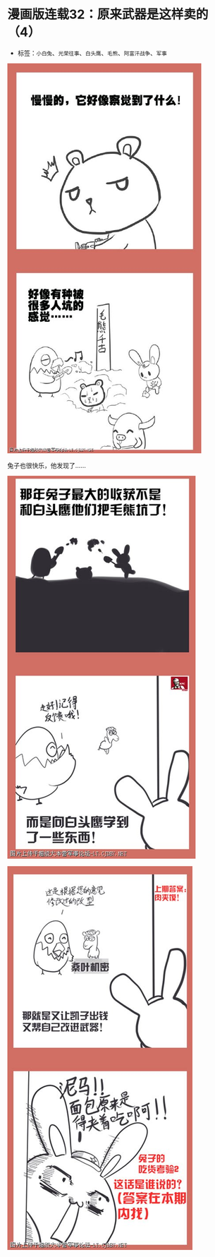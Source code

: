 # 漫画版连载32：原来武器是这样卖的（4）

* 标签：`小白兔`、`光荣往事`、`白头鹰`、`毛熊`、`阿富汗战争`、`军事`

![comic_strip_32_1](../../assets/img/comic_strip_32_1.jpg)

兔子也很快乐，他发现了……

![comic_strip_32_2](../../assets/img/comic_strip_32_2.jpg)

![comic_strip_32_3](../../assets/img/comic_strip_32_3.jpg)
